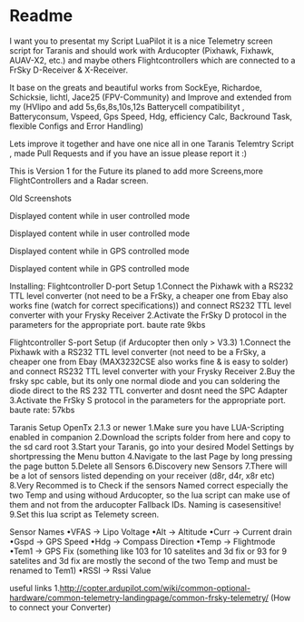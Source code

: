 # Readme
I want you to presentat my Script LuaPilot it is a nice Telemetry screen script  for Taranis and should work with Arducopter (Pixhawk, Fixhawk, AUAV-X2, etc.) and maybe others Flightcontrollers which are connected to a FrSky D-Receiver & X-Receiver.

It base on the greats and beautiful works from SockEye, Richardoe, Schicksie, lichtl, Jace25 (FPV-Community) and Improve and extended from my (HVlipo and add 5s,6s,8s,10s,12s Batterycell compatibilityt , Batteryconsum, Vspeed, Gps Speed, Hdg, efficiency Calc, Backround Task, flexible Configs and Error Handling)

Lets improve it together and have one nice all in one Taranis Telemtry Script , made Pull Requests and if you have an issue please report it :)

This is Version 1 for the Future its planed to add more Screens,more FlightControllers and a Radar screen.

Old Screenshots

Displayed content while in user controlled mode

Displayed content while in user controlled mode

Displayed content while in GPS controlled mode

Displayed content while in GPS controlled mode


Installing:
Flightcontroller D-port Setup
1.Connect the Pixhawk with a RS232 TTL level converter (not need to be a FrSky, a cheaper one from Ebay also works fine (watch for correct specifications)) and connect RS232 TTL level converter with your Frysky Receiver
2.Activate the FrSky D protocol in the parameters for the appropriate port. baute rate 9kbs

Flightcontroller S-port Setup (if Arducopter then only > V3.3)
1.Connect the Pixhawk with a RS232 TTL level converter (not need to be a FrSky, a cheaper one from Ebay (MAX3232CSE also works fine & is easy to solder) and connect RS232 TTL level converter with your Frysky Receiver
2.Buy the frsky spc cable, but its only one normal diode and you can soldering the diode direct to the RS 232 TTL converter and dosnt need the SPC Adapter
3.Activate the FrSky S protocol in the parameters for the appropriate port. baute rate: 57kbs

Taranis Setup OpenTx 2.1.3 or newer
1.Make sure you have LUA-Scripting enabled in companion
2.Download the scripts folder from here and copy to the sd card root
3.Start your Taranis, go into your desired Model Settings by shortpressing the Menu button
4.Navigate to the last Page by long pressing the page button
5.Delete all Sensors
6.Discovery new Sensors
7.There will be a lot of sensors listed depending on your receiver (d8r, d4r, x8r etc)
8.Very Recommed is to Check if the sensors Named correct especially the two Temp and using withoud Arducopter, so the lua script can make use of them and not from the arducopter Fallback IDs. Naming is casesensitive!
9.Set this lua script as Telemety screen.

Sensor Names
•VFAS -> Lipo Voltage
•Alt -> Altitude
•Curr -> Current drain
•Gspd -> GPS Speed
•Hdg -> Compass Direction
•Temp -> Flightmode
•Tem1 -> GPS Fix (something like 103 for 10 satelites and 3d fix or 93 for 9 satelites and 3d fix are mostly the second of the two Temp and must be renamed to Tem1)
•RSSI -> Rssi Value

useful links
1.http://copter.ardupilot.com/wiki/common-optional-hardware/common-telemetry-landingpage/common-frsky-telemetry/ (How to connect your Converter)


